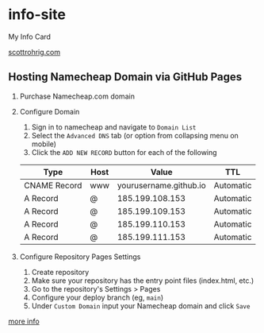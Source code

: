 # info-site

My Info Card

[scottrohrig.com](http://scottrohrig.com)

## Hosting Namecheap Domain via GitHub Pages

1. Purchase Namecheap.com domain
1. Configure Domain
    1. Sign in to namecheap and navigate to `Domain List` 
    1. Select the `Advanced DNS` tab (or option from collapsing menu on mobile)
    1. Click the `ADD NEW RECORD` button for each of the following

    |Type|Host|Value|TTL|
    |-|-|-|-|
    |CNAME Record|www|yourusername.github.io|Automatic|
    |A Record|@|185.199.108.153|Automatic|
    |A Record|@|185.199.109.153|Automatic|
    |A Record|@|185.199.110.153|Automatic|
    |A Record|@|185.199.111.153|Automatic|

1. Configure Repository Pages Settings
    1. Create repository
    1. Make sure your repository has the entry point files (index.html, etc.)
    1. Go to the repository's Settings > Pages
    1. Configure your deploy branch (eg, `main`)
    1. Under `Custom Domain` input your Namecheap domain and click `Save`

[more info](https://dev.to/pauljwil/connect-github-pages-to-your-namecheap-domain-4gjj)